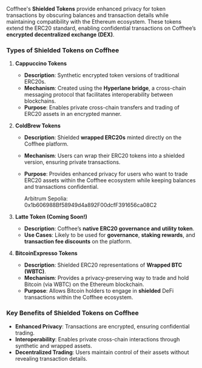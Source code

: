 Coffhee's **Shielded Tokens** provide enhanced privacy for token transactions by obscuring balances and transaction details while maintaining compatibility with the Ethereum ecosystem. These tokens extend the ERC20 standard, enabling confidential transactions on Coffhee’s **encrypted decentralized exchange (DEX)**.

### **Types of Shielded Tokens on Coffhee**

1. **Cappuccino Tokens**  
   - **Description**: Synthetic encrypted token versions of traditional ERC20s.  
   - **Mechanism**: Created using the **Hyperlane bridge**, a cross-chain messaging protocol that facilitates interoperability between blockchains.  
   - **Purpose**: Enables private cross-chain transfers and trading of ERC20 assets in an encrypted manner.  

2. **ColdBrew Tokens**  
   - **Description**: Shielded **wrapped ERC20s** minted directly on the Coffhee platform.  
   - **Mechanism**: Users can wrap their ERC20 tokens into a shielded version, ensuring private transactions.  
   - **Purpose**: Provides enhanced privacy for users who want to trade ERC20 assets within the Coffhee ecosystem while keeping balances and transactions confidential.
     
     Arbitrum Sepolia: 0x1b606988Bf58949d4a892F00dcfF391656ca08C2

3. **Latte Token (Coming Soon!)**  
   - **Description**: Coffhee’s **native ERC20 governance and utility token**.  
   - **Use Cases**: Likely to be used for **governance**, **staking rewards**, and **transaction fee discounts** on the platform.  

4. **BitcoinExpresso Tokens**  
   - **Description**: Shielded ERC20 representations of **Wrapped BTC (WBTC)**.  
   - **Mechanism**: Provides a privacy-preserving way to trade and hold Bitcoin (via WBTC) on the Ethereum blockchain.  
   - **Purpose**: Allows Bitcoin holders to engage in **shielded** DeFi transactions within the Coffhee ecosystem.  

### **Key Benefits of Shielded Tokens on Coffhee**
- **Enhanced Privacy**: Transactions are encrypted, ensuring confidential trading.  
- **Interoperability**: Enables private cross-chain interactions through synthetic and wrapped assets.  
- **Decentralized Trading**: Users maintain control of their assets without revealing transaction details.  






